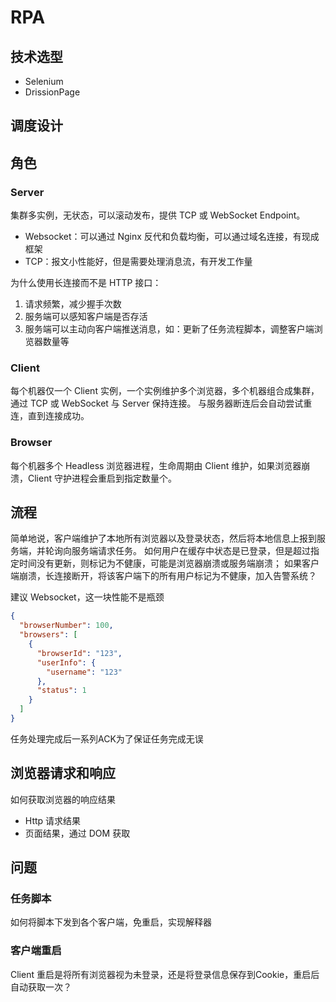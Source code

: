 # RPA

## 技术选型

- Selenium
- DrissionPage

## 调度设计

## 角色

### Server

集群多实例，无状态，可以滚动发布，提供 TCP 或 WebSocket Endpoint。

- Websocket：可以通过 Nginx 反代和负载均衡，可以通过域名连接，有现成框架
- TCP：报文小性能好，但是需要处理消息流，有开发工作量

为什么使用长连接而不是 HTTP 接口：

1. 请求频繁，减少握手次数
2. 服务端可以感知客户端是否存活
3. 服务端可以主动向客户端推送消息，如：更新了任务流程脚本，调整客户端浏览器数量等

### Client

每个机器仅一个 Client 实例，一个实例维护多个浏览器，多个机器组合成集群，通过 TCP 或 WebSocket 与 Server 保持连接。
与服务器断连后会自动尝试重连，直到连接成功。

### Browser

每个机器多个 Headless 浏览器进程，生命周期由 Client 维护，如果浏览器崩溃，Client 守护进程会重启到指定数量个。

## 流程

简单地说，客户端维护了本地所有浏览器以及登录状态，然后将本地信息上报到服务端，并轮询向服务端请求任务。
如何用户在缓存中状态是已登录，但是超过指定时间没有更新，则标记为不健康，可能是浏览器崩溃或服务端崩溃；
如果客户端崩溃，长连接断开，将该客户端下的所有用户标记为不健康，加入告警系统？

建议 Websocket，这一块性能不是瓶颈

```json
{
  "browserNumber": 100,
  "browsers": [
    {
      "browserId": "123",
      "userInfo": {
        "username": "123"
      },
      "status": 1
    }
  ]
}
```

任务处理完成后一系列ACK为了保证任务完成无误

## 浏览器请求和响应

如何获取浏览器的响应结果

- Http 请求结果
- 页面结果，通过 DOM 获取

## 问题

### 任务脚本

如何将脚本下发到各个客户端，免重启，实现解释器

### 客户端重启

Client 重启是将所有浏览器视为未登录，还是将登录信息保存到Cookie，重启后自动获取一次？
